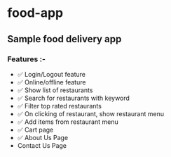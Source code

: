 # food-app

## Sample food delivery app

### Features :-

- ✅ Login/Logout feature
- ✅ Online/offline feature
- ✅ Show list of restaurants
- ✅ Search for restaurants with keyword
- ✅ Filter top rated restaurants
- ✅ On clicking of restaurant, show restaurant menu
- ✅ Add items from restaurant menu
- ✅ Cart page
- ✅ About Us Page
- Contact Us Page
